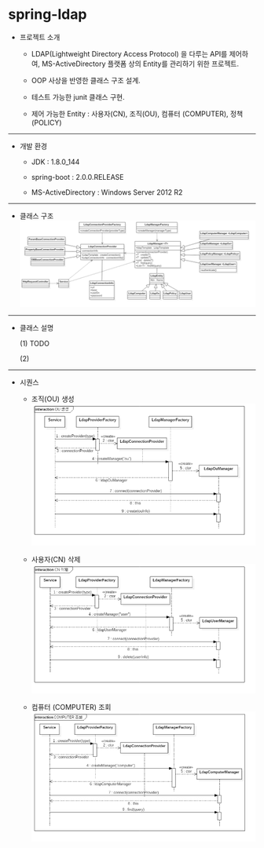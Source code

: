 # spring-ldap

* 프로젝트 소개

  * LDAP(Lightweight Directory Access Protocol) 을 다루는 API를 제어하여, MS-ActiveDirectory 플랫폼 상의 Entity를 관리하기 위한 프로젝트.

  * OOP 사상을 반영한 클래스 구조 설계.

  * 테스트 가능한 junit 클래스 구현.

  * 제어 가능한 Entity : 사용자(CN), 조직(OU), 컴퓨터 (COMPUTER), 정책(POLICY)
---

* 개발 환경

  * JDK : 1.8.0_144
	
  * spring-boot : 2.0.0.RELEASE
	
  * MS-ActiveDirectory : Windows Server 2012 R2
---	
	
* 클래스 구조
![](/images/class.png)
---

* 클래스 설명
	
	(1) TODO
	
	(2) 
---

* 시퀀스

  * 조직(OU) 생성	
  ![](/images/sequence_create.png)

  * 사용자(CN) 삭제
  ![](/images/sequence_delete.png)

  * 컴퓨터 (COMPUTER) 조회
  ![](/images/sequence_find.png)
